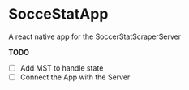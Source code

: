 # SocceStatApp

A react native app for the SoccerStatScraperServer

**TODO**

 - [ ] Add MST to handle state
 - [ ] Connect the App with the Server
